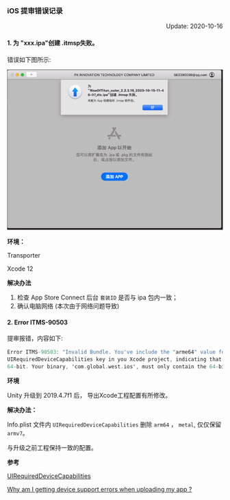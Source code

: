 ### iOS 提审错误记录

<p align="right">Update: 2020-10-16</p>



#### 1. 为 "xxx.ipa"创建 .itmsp失败。

错误如下图所示:

![transporter-create-itmsp-fail](./transporter-create-itmsp-fail.png)



**环境：**

Transporter

Xcode 12

**解决办法**

1. 检查 App Store Connect 后台 `套装ID` 是否与 ipa 包内一致；
2. 确认电脑网络 (本次由于网络问题导致)



#### 2. Error ITMS-90503

提审报错，内容如下:

```objective-c
Error ITMS-90503: "Invalid Bundle. You've include the "arme64" value for the
UIRequiredDeviceCapabilities key in you Xcode project, indicating that your app may only support
64-bit. Your binary, 'com.global.west.ios', must only contain the 64-bit architecture slice.
```

**环境**

Unity 升级到 2019.4.7f1 后， 导出Xcode工程配置有所修改。



**解决办法：**

Info.plist 文件内 `UIRequiredDeviceCapabilities` 删除 `arm64` ， `metal`, 仅仅保留 `armv7`。

与升级之前工程保持一致的配置。



**参考**

[UIRequiredDeviceCapabilities](https://developer.apple.com/library/archive/documentation/General/Reference/InfoPlistKeyReference/Articles/iPhoneOSKeys.html#//apple_ref/doc/uid/TP40009252-SW3)

[Why am I getting device support errors when uploading my app ?](https://developer.apple.com/library/archive/qa/qa1623/_index.html)









